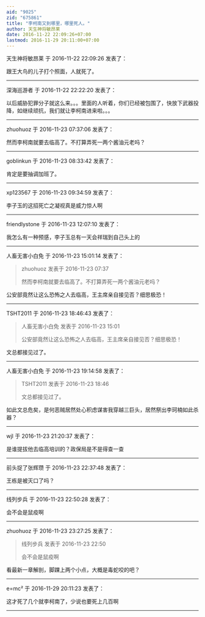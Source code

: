 ```yaml
---
aid: "9025"
zid: "675861"
title: "李柯南又到哪里，哪里死人。"
author: 天生神将敏昂莱
date: 2016-11-22 22:09:26+07:00
lastmod: 2016-11-29 20:11:00+07:00
---
```


天生神将敏昂莱 于 2016-11-22 22:09:26 发表了：

跟王大鸟的儿子打个照面，人就死了。

---

深海巡游者 于 2016-11-22 22:22:20 发表了：

以后威胁犯罪分子就这么来。。。里面的人听着，你们已经被包围了，快放下武器投降，如继续顽抗，我们就让李柯南进来啦。。。

---

zhuohuoz 于 2016-11-23 07:37:06 发表了：

然而李柯南就要去临高了。不打算弄死一两个酱油元老吗？

---

goblinkun 于 2016-11-23 08:33:42 发表了：

肯定是要抽调加班了。

---

xp123567 于 2016-11-23 09:34:59 发表了：

李子玉的这招死亡之凝视真是威力惊人啊

---

friendlystone 于 2016-11-23 12:07:10 发表了：

我怎么有一种预感，李子玉总有一天会祥瑞到自己头上的

---

人畜无害小白免 于 2016-11-23 15:01:14 发表了：

> zhuohuoz 发表于 2016-11-23 07:37
>
> 然而李柯南就要去临高了。不打算弄死一两个酱油元老吗？

公安部竟然让这么恐怖之人去临高，王主席亲自接见否？细思极恐！

---

TSHT2011 于 2016-11-23 18:46:43 发表了：

> 人畜无害小白免 发表于 2016-11-23 15:01
>
> 公安部竟然让这么恐怖之人去临高，王主席亲自接见否？细思极恐！

文总都接见过了。

---

人畜无害小白免 于 2016-11-23 19:14:58 发表了：

> TSHT2011 发表于 2016-11-23 18:46
>
> 文总都接见过了。

如此文总危矣，是何恶贼居然处心积虑谋害我穿越三巨头，居然祭出李珂楠如此杀器？

---

wjl 于 2016-11-23 21:20:37 发表了：

是谁提拔他去临高培训的？政保局是不是得查一查

---

前头捉了张辉瓒 于 2016-11-23 22:37:48 发表了：

王栋是被灭口了吗？

---

线列步兵 于 2016-11-23 22:50:28 发表了：

会不会是鼠疫啊

---

zhuohuoz 于 2016-11-23 23:27:25 发表了：

> 线列步兵 发表于 2016-11-23 22:50
>
> 会不会是鼠疫啊

看最新一章解剖，脚踝上两个小点，大概是毒蛇咬的吧？

---

e=mc² 于 2016-11-29 20:11:23 发表了：

这才死了几个就李柯南了，少说也要死上几百啊

---
